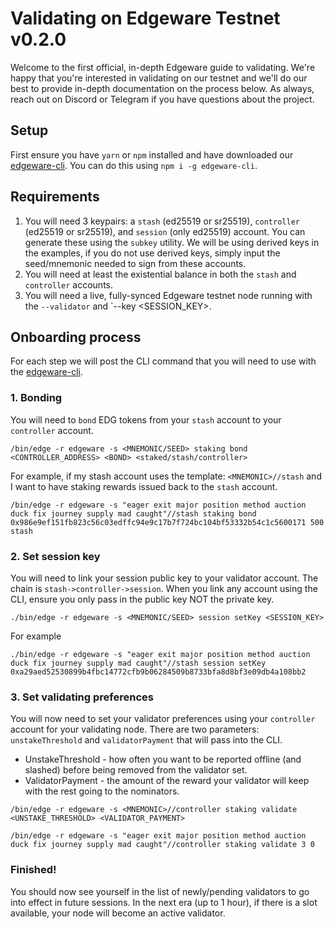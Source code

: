 # Validating on Edgeware Testnet v0.2.0

Welcome to the first official, in-depth Edgeware guide to validating. We're happy that you're interested in validating on our testnet and we'll do our best to provide in-depth documentation on the process below. As always, reach out on Discord or Telegram if you have questions about the project.

## Setup
First ensure you have `yarn` or `npm` installed and have downloaded our [edgeware-cli](https://github.com/hicommonwealth/edgeware-cli). You can do this using
`npm i -g edgeware-cli`.

## Requirements
1. You will need 3 keypairs: a `stash` (ed25519 or sr25519), `controller` (ed25519 or sr25519), and `session` (only ed25519) account. You can generate these using the `subkey` utility. We will be using derived keys in the examples, if you do not use derived keys, simply input the seed/mnemonic needed to sign from these accounts.
2. You will need at least the existential balance in both the `stash` and `controller` accounts.
3. You will need a live, fully-synced Edgeware testnet node running with the `--validator` and `--key <SESSION_KEY>.

## Onboarding process
For each step we will post the CLI command that you will need to use with the [edgeware-cli](https://github.com/hicommonwealth/edgeware-cli).
### 1. Bonding
You will need to `bond` EDG tokens from your `stash` account to your `controller` account.
```
/bin/edge -r edgeware -s <MNEMONIC/SEED> staking bond <CONTROLLER_ADDRESS> <BOND> <staked/stash/controller>
```
For example, if my stash account uses the template: `<MNEMONIC>//stash` and I want to have staking rewards issued back to the `stash` account.
```
/bin/edge -r edgeware -s "eager exit major position method auction duck fix journey supply mad caught"//stash staking bond 0x986e9ef151fb823c56c03edffc94e9c17b7f724bc104bf53332b54c1c5600171 500 stash
```

### 2. Set session key
You will need to link your session public key to your validator account. The chain is `stash->controller->session`. When you link any account using the CLI, ensure you only pass in the public key NOT the private key.
```
./bin/edge -r edgeware -s <MNEMONIC/SEED> session setKey <SESSION_KEY>
```
For example
```
./bin/edge -r edgeware -s "eager exit major position method auction duck fix journey supply mad caught"//stash session setKey 0xa29aed52530899b4fbc14772cfb9b06284509b8733bfa8d8bf3e09db4a108bb2
```

### 3. Set validating preferences
You will now need to set your validator preferences using your `controller` account for your validating node. There are two parameters: `unstakeThreshold` and `validatorPayment` that will pass into the CLI.
- UnstakeThreshold - how often you want to be reported offline (and slashed) before being removed from the validator set.
- ValidatorPayment - the amount of the reward your validator will keep with the rest going to the nominators.
```
/bin/edge -r edgeware -s <MNEMONIC>//controller staking validate <UNSTAKE_THRESHOLD> <VALIDATOR_PAYMENT>
```
```
/bin/edge -r edgeware -s "eager exit major position method auction duck fix journey supply mad caught"//controller staking validate 3 0
```

### Finished!
You should now see yourself in the list of newly/pending validators to go into effect in future sessions. In the next era (up to 1 hour), if there is a slot available, your node will become an active validator.
